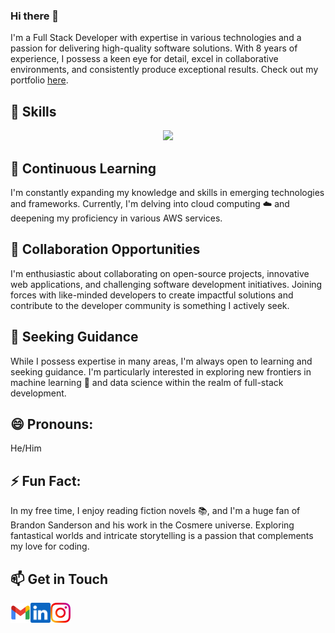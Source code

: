 ### Hi there 👋
I'm a Full Stack Developer with expertise in various technologies and a passion for delivering high-quality software solutions. With 8 years of experience, I possess a keen eye for detail, excel in collaborative environments, and consistently produce exceptional results. Check out my portfolio [here](https://hamza-arshad.github.io/portfolio).

## 🚀 Skills
<p align="center">
  <a href="https://skillicons.dev">
    <img src="https://skillicons.dev/icons?i=js,ts,nodejs,java,python,react,vue,nuxtjs,nextjs,html,css,mysql,postgres,tailwind,redis,kubernetes,docker,windicss,mongodb,grafana,jenkins,aws,nestjs,firebase&perline=12" />
  </a>
</p>

## 🌱 Continuous Learning
I'm constantly expanding my knowledge and skills in emerging technologies and frameworks. Currently, I'm delving into cloud computing ☁️ and deepening my proficiency in various AWS services.

## 👯 Collaboration Opportunities
I'm enthusiastic about collaborating on open-source projects, innovative web applications, and challenging software development initiatives. Joining forces with like-minded developers to create impactful solutions and contribute to the developer community is something I actively seek.

## 🤔 Seeking Guidance
While I possess expertise in many areas, I'm always open to learning and seeking guidance. I'm particularly interested in exploring new frontiers in machine learning 🤖 and data science within the realm of full-stack development.

## 😄 Pronouns:
He/Him

## ⚡ Fun Fact:
In my free time, I enjoy reading fiction novels 📚, and I'm a huge fan of Brandon Sanderson and his work in the Cosmere universe. Exploring fantastical worlds and intricate storytelling is a passion that complements my love for coding.

## 📫 Get in Touch
<a href="mailto:sheikh.hamza.arshad@gmail.com">
  <img height="32" align="left" alt="Mail" src="icons/gmail.png" />
</a>

<a href="https://www.linkedin.com/in/hamzaarshad">
  <img height="32" align="left" alt="LinkedIn" src="icons/linkedin.png" />
</a>

<a href="https://www.instagram.com/sh3ikh00/">
  <img height="32" align="left" alt="Instagram" src="icons/instagram.png" />
</a>
<!--
**hamza-arshad/hamza-arshad** is a ✨ _special_ ✨ repository because its `README.md` (this file) appears on your GitHub profile.

Here are some ideas to get you started:

- 🔭 I’m currently working on ...
- 🌱 I’m currently learning ...
- 👯 I’m looking to collaborate on ...
- 🤔 I’m looking for help with ...
- 💬 Ask me about ...
- 📫 How to reach me: ...
- 😄 Pronouns: ...
- ⚡ Fun fact: ...
-->
